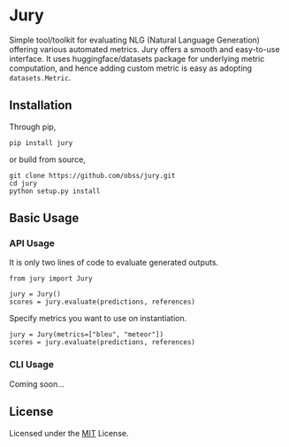 # Jury

Simple tool/toolkit for evaluating NLG (Natural Language Generation) offering various automated metrics. Jury offers a smooth and easy-to-use interface. It uses huggingface/datasets package for underlying metric computation, and hence adding custom metric is easy as adopting `datasets.Metric`.

## Installation

Through pip,

    pip install jury

or build from source,

    git clone https://github.com/obss/jury.git
    cd jury
    python setup.py install

## Basic Usage

### API Usage

It is only two lines of code to evaluate generated outputs.

    from jury import Jury
    
    jury = Jury()
    scores = jury.evaluate(predictions, references)


Specify metrics you want to use on instantiation.

    jury = Jury(metrics=["bleu", "meteor"])
    scores = jury.evaluate(predictions, references)

### CLI Usage

Coming soon...


## License

Licensed under the [MIT](LICENSE) License.
